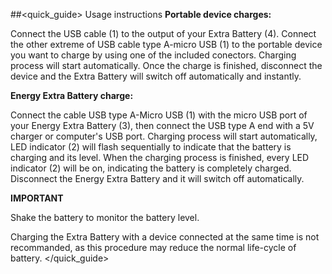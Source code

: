 ##<quick_guide> Usage instructions
**Portable device charges:**

Connect the USB cable (1) to the output of your Extra Battery (4). Connect the other extreme of USB cable type A-micro USB (1) to the portable device you want to charge by using one of the included conectors. Charging process will start automatically. Once the charge is finished, disconnect the device and the Extra Battery will switch off automatically and instantly.


**Energy Extra Battery charge:**

Connect the cable USB type A-Micro USB  (1) with the micro USB port of your Energy Extra Battery (3), then connect the USB type A end with a 5V charger or computer's USB port. Charging process will start automatically, LED indicator (2) will flash sequentially to indicate that the battery is charging and its level. When the charging process is finished, every LED indicator (2) will be on, indicating the battery is completely charged. Disconnect the Energy Extra Battery and it will switch off automatically.



**IMPORTANT**

Shake the battery to monitor the battery level.

Charging the Extra Battery with a device connected at the same time is not recommanded, as this procedure may reduce the normal life-cycle of battery.
</quick_guide>
